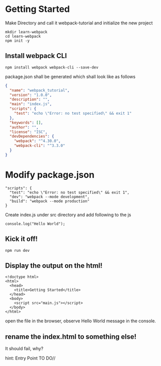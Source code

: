 # Getting Started

Make Directory and call it webpack-tutorial and initialize the new project

```
mkdir learn-webpack
cd learn-webpack
npm init -y
```
## Install webpack CLI

```npm install webpack webpack-cli --save-dev```

package.json shall be generated which shall look like as follows

```json 
{
  "name": "webpack_tutorial",
  "version": "1.0.0",
  "description": "",
  "main": "index.js",
  "scripts": {
    "test": "echo \"Error: no test specified\" && exit 1"
  },
  "keywords": [],
  "author": "",
  "license": "ISC",
  "devDependencies": {
    "webpack": "^4.30.0",
    "webpack-cli": "^3.3.0"
  }
}
```



# Modify package.json

```
"scripts": {
  "test": "echo \"Error: no test specified\" && exit 1",
  "dev": "webpack --mode development",
  "build": "webpack --mode production"
}
```

Create index.js under src  directory and add following to the js

```
console.log("Hello World");
```

## Kick it off!
```
npm run dev
```

## Display the output on the html!
```
<!doctype html>
<html>
  <head>
    <title>Getting Started</title>
  </head>
  <body>
    <script src="main.js"></script>
  </body>
</html>
```
open the file in the browser, observe Hello World message in the console.
## rename the index.html to something else! 

It should fail, why?

hint: Entry Point 
TO DO//
